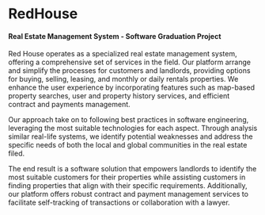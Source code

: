 # RedHouse
#### Real Estate Management System - Software Graduation Project

Red House operates as a specialized real estate management system, offering a
comprehensive set of services in the field. Our platform arrange and simplify the processes for
customers and landlords, providing options for buying, selling, leasing, and monthly or daily rentals
properties. We enhance the user experience by incorporating features such as map-based property
searches, user and property history services, and efficient contract and payments management.

Our approach take on to following best practices in software engineering, leveraging the most
suitable technologies for each aspect. Through analysis similar real-life systems, we identify
potential weaknesses and address the specific needs of both the local and global communities
in the real estate filed.

The end result is a software solution that empowers landlords to identify the most suitable
customers for their properties while assisting customers in finding properties that align with
their specific requirements. Additionally, our platform offers robust contract and payment
management services to facilitate self-tracking of transactions or collaboration with a lawyer.
